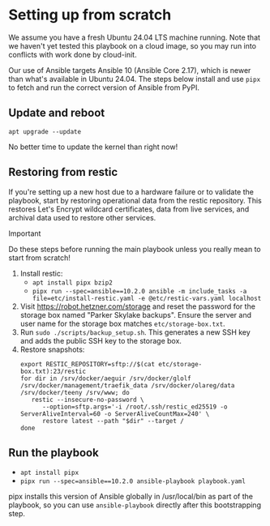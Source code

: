 # Setting up from scratch

We assume you have a fresh Ubuntu 24.04 LTS machine running. Note that we haven't yet tested this playbook on a cloud image, so you may run into conflicts with work done by cloud-init.

Our use of Ansible targets Ansible 10 (Ansible Core 2.17), which is newer than what's available in Ubuntu 24.04. The steps below install and use `pipx` to fetch and run the correct version of Ansible from PyPI.

## Update and reboot

```
apt upgrade --update
```

No better time to update the kernel than right now!

## Restoring from restic

If you're setting up a new host due to a hardware failure or to validate the playbook, start by restoring operational data from the restic repository. This restores Let's Encrypt wildcard certificates, data from live services, and archival data used to restore other services.

> [!IMPORTANT]
> Do these steps before running the main playbook unless you really mean to start from scratch!

1. Install restic:
   - `apt install pipx bzip2`
   - `pipx run --spec=ansible==10.2.0 ansible -m include_tasks -a file=etc/install-restic.yaml -e @etc/restic-vars.yaml localhost`
2. Visit https://robot.hetzner.com/storage and reset the password for the storage box named "Parker Skylake backups". Ensure the server and user name for the storage box matches `etc/storage-box.txt`.
3. Run `sudo ./scripts/backup_setup.sh`. This generates a new SSH key and adds the public SSH key to the storage box.
4. Restore snapshots:
   ```
   export RESTIC_REPOSITORY=sftp://$(cat etc/storage-box.txt):23/restic
   for dir in /srv/docker/aeguir /srv/docker/glolf /srv/docker/management/traefik_data /srv/docker/olareg/data /srv/docker/teeny /srv/www; do
      restic --insecure-no-password \
         --option=sftp.args='-i /root/.ssh/restic_ed25519 -o ServerAliveInterval=60 -o ServerAliveCountMax=240' \
         restore latest --path "$dir" --target /
   done
   ```

## Run the playbook

- `apt install pipx`
- `pipx run --spec=ansible==10.2.0 ansible-playbook playbook.yaml`

pipx installs this version of Ansible globally in /usr/local/bin as part of the playbook, so you can use `ansible-playbook` directly after this bootstrapping step.
